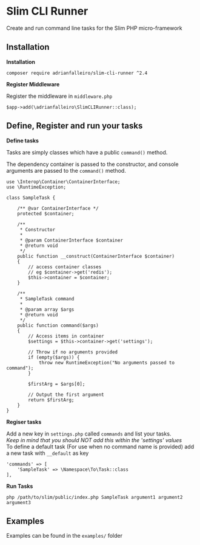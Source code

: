 # Slim CLI Runner

Create and run command line tasks for the Slim PHP micro-framework

## Installation

**Installation**

`composer require adrianfalleiro/slim-cli-runner ^2.4`

**Register Middleware**

Register the middleware in `middleware.php`

```
$app->add(\adrianfalleiro\SlimCLIRunner::class);
```

## Define, Register and run your tasks

**Define tasks**

Tasks are simply classes which have a public `command()` method.

The dependency container is passed to the constructor, and console arguments are passed to the `command()` method.

```
use \Interop\Container\ContainerInterface;
use \RuntimeException;

class SampleTask {

    /** @var ContainerInterface */
    protected $container;

    /**
     * Constructor
     *
     * @param ContainerInterface $container
     * @return void
     */
    public function __construct(ContainerInterface $container)
    {
        // access container classes
        // eg $container->get('redis');
        $this->container = $container;
    }

    /**
     * SampleTask command
     *
     * @param array $args
     * @return void
     */
    public function command($args)
    {
        // Access items in container
        $settings = $this->container->get('settings');

        // Throw if no arguments provided
        if (empty($args)) {
            throw new RuntimeException("No arguments passed to command");
        }

        $firstArg = $args[0];

        // Output the first argument
        return $firstArg;
    }
}
```

**Regiser tasks**

Add a new key in `settings.php` called `commands` and list your tasks.  
_Keep in mind that you should NOT add this within the 'settings' values_  
To define a default task (For use when no command name is provided) add a new task with `__default` as key

```
'commands' => [
    'SampleTask' => \Namespace\To\Task::class
],
```

**Run Tasks**

`php /path/to/slim/public/index.php SampleTask argument1 argument2 argument3`

## Examples

Examples can be found in the `examples/` folder
